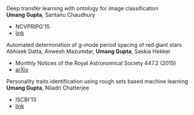 <div class= "paper">
<div class="paper_title">Deep transfer learning with ontology for image classification</div>
<div class='paper_details'><div class="paper_authors"><b>Umang Gupta</b>, Santanu Chaudhury</div>
<ul>
 <li class="paper_venue_year">NCVPRIPG'15</li>
<li class="paper_link"><a href="https://ieeexplore.ieee.org/document/7490037">link</a></li> </ul></div></div>
 
<div class= "paper">
<div class="paper_title">Automated determination of g-mode period spacing of red giant stars</div>
<div class='paper_details'><div class="paper_authors">Abhisek Datta, Anwesh Mazumdar, <b>Umang Gupta</b>, Saskia Hekker</div>
<ul>
 <li class="paper_venue_year">Monthly Notices of the Royal Astronomical Society 447.2 (2015)</li>
<li class="paper_arxiv"><a href="https://arxiv.org/abs/1412.0947">arXiv</a></li> </ul></div></div>
 
<div class= "paper">
<div class="paper_title">Personality traits identification using rough sets based machine learning</div>
<div class='paper_details'><div class="paper_authors"><b>Umang Gupta</b>, Niladri Chatterjee</div>
<ul>
 <li class="paper_venue_year">ISCBI'13</li>
<li class="paper_link"><a href="https://ieeexplore.ieee.org/document/6724349?arnumber=6724349">link</a></li> </ul></div></div>
 
